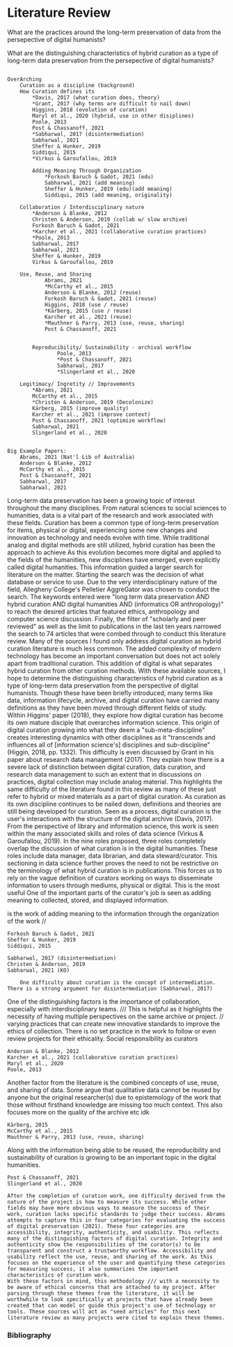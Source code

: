 # Literature Review

What are the practices around the long-term preservation of data from the persepective of digital humanists?

What are the distinguishing characteristics of hybrid curation as a type of long-term data preservation from the persepective of digital humanists?


``` Notes

OverArching 
    Curation as a discipline (background)
    How Curation defines its
        *Davis, 2017 (what curation does, theory)
        *Grant, 2017 (why terms are difficult to nail down)
        Higgins, 2018 (evolution of curation)
        Maryl et al., 2020 (hybrid, use in other disiplines)
        Poole, 2013
        Post & Chassanoff, 2021
        *Sabharwal, 2017 (disintermediation)
        Sabharwal, 2021
        Sheffer & Hunker, 2019
        Siddiqui, 2015
        *Virkus & Garoufallou, 2019

        Adding Meaning Through Organization 
            *Forkosh Baruch & Gadot, 2021 (edu)
            Sabharwal, 2021 (add meaning)
            Sheffer & Hunker, 2019 (edu)(add meaning)
            Siddiqui, 2015 (add meaning, originality)

    Collaboration / Interdisciplinary nature
        *Anderson & Blanke, 2012
        Christen & Anderson, 2019 (collab w/ slow archive)
        Forkosh Baruch & Gadot, 2021
        *Karcher et al., 2021 (collaborative curation practices)
        *Poole, 2013
        Sabharwal, 2017
        Sabharwal, 2021
        Sheffer & Hunker, 2019
        Virkus & Garoufallou, 2019
        
    Use, Reuse, and Sharing 
            Abrams, 2021
            *McCarthy et al., 2015
            Anderson & Blanke, 2012 (reuse)
            Forkosh Baruch & Gadot, 2021 (reuse)
            Higgins, 2018 (use / reuse)
            *Kärberg, 2015 (use / reuse)
            Karcher et al., 2021 (reuse)
            *Mauthner & Parry, 2013 (use, reuse, sharing)
            Post & Chassanoff, 2021


        Reproducibility/ Sustainability - archival workflow
                Poole, 2013
                *Post & Chassanoff, 2021
                Sabharwal, 2017
                *Slingerland et al., 2020

    Legitimacy/ Ingretity // Improvements
        *Abrams, 2021
        McCarthy et al., 2015 
        *Christen & Anderson, 2019 (Decolonize)
        Kärberg, 2015 (improve quality)
        Karcher et al., 2021 (improve context)
        Post & Chassanoff, 2021 (optimize workflow)
        Sabharwal, 2021
        Slingerland et al., 2020


Big Example Papers:
    Abrams, 2021 (Nat'l Lib of Australia)
    Anderson & Blanke, 2012
    McCarthy et al., 2015
    Post & Chassanoff, 2021
    Sabharwal, 2017
    Sabharwal, 2021
```

Long-term data preservation has been a growing topic of interest throughout the many disciplines. From natural sciences to social sciences to humanities, data is a vital part of the research and work associated with these fields. Curation has been a common type of long-term preservation for items, physical or digital, experiencing some new changes and innovation as technology and needs evolve with time.  While traditional analog and digital methods are still utilized, hybrid curation has been the approach to achieve As this evolution becomes more digital and applied to the fields of the humanities, new disciplines have emerged, even explicitly called digital humanities. This information guided a larger search for literature on the matter. Starting the search was the decision of what database or service to use. Due to the very interdisciplinary nature of the field, Allegheny College's Pelletier AggreGator was chosen to conduct the search. The keywords entered were "long term data preservation AND hybrid curation AND digital humanities AND (informatics OR anthropology)" to reach the desired articles that featured ethics, anthropology and computer science discussion. Finally, the filter of "scholarly and peer reviewed" as well as the limit to publications in the last ten years narrowed the search to 74 articles that were combed through to conduct this literature review. Many of the sources I found only address digital curation as hybrid curation literature is much less common. The added complexity of modern technology has become an important conversation but does not act solely apart from traditional curation. This addition of digital is what separates hybrid curation from other curation methods. With these available sources, I hope to determine the distinguishing characteristics of hybrid curation as a type of long-term data preservation from the perspective of digital humanists.
	Though these have been briefly introduced, many terms like data, information lifecycle, archive, and digital curation have carried many definitions as they have been moved through different fields of study. Within Higgins' paper (2018), they explore how digital curation has become its own mature disciple that overarches information science. This origin of digital curation growing into what they deem a "sub-meta-discipline" creates interesting dynamics with other disciplines as it "transcends and influences all of [information science's] disciplines and sub-discipline" (Higgin, 2018, pp. 1332). This difficulty is even discussed by Grant in his paper about research data management (2017). They explain how there is a severe lack of distinction between digital curation, data curation, and research data management to such an extent that in discussions on practices, digital collection may include analog material. This highlights the same difficulty of the literature found in this review as many of these just refer to hybrid or mixed materials as a part of digital curation. 
As curation as its own discipline continues to be nailed down, definitions and theories are still being developed for curation. Seen as a process, digital curation is the user's interactions with the structure of the digital archive (Davis, 2017). From the perspective of library and information science, this work is seen within the many associated skills and roles of data science (Virkus & Garoufallou, 2019). In the nine roles proposed, three roles completely overlap the discussion of what curation is in the digital humanities. These roles include data manager, data librarian, and data steward/curator. This sectioning in data science further proves the need to not be restrictive on the terminology of what hybrid curation is in publications. This forces us to rely on the vague definition of curators working on ways to disseminate information to users through mediums, physical or digital.
This is the most useful
	One of the important parts of the curator's job is seen as adding meaning to collected, stored, and displayed information.

is the work of adding meaning to the information through the organization of the work // 

```Enriching
Forkosh Baruch & Gadot, 2021
Sheffer & Hunker, 2019
Siddiqui, 2015
```
```
Sabharwal, 2017 (disintermediation)
Christen & Anderson, 2019
Sabharwal, 2021 (KO)
```
 		One difficulty about curation is the concept of intermediation. There is a strong argument for disintermediation (Sabharwal, 2017) 

One of the distinguishing factors is the importance of collaboration, especially with interdisciplinary teams.  /// This is helpful as it highlights the necessity of having multiple perspectives on the same archive or project. // varying practices that can create new innovative standards to improve the ethics of collection. There is no set practice in the work to follow or even review projects for their ethicality. Social responsibility as curators 

```collaborate
Anderson & Blanke, 2012
Karcher et al., 2021 (collaborative curation practices)
Maryl et al., 2020
Poole, 2013
```

Another factor from the literature is the combined concepts of use, reuse, and sharing of data.
Some argue that qualitative data cannot be reused by anyone but the original researcher(s) due to epistemology of the work that those without firsthand knowledge are missing too much context. 
 This also focuses more on the quality of the archive etc idk 
```URS
Kärberg, 2015
McCarthy et al., 2015
Mauthner & Parry, 2013 (use, reuse, sharing)
```
Along with the information being able to be reused, the reproducibility and sustainability of curation is growing to be an important topic in the digital humanities. 
```R&S
Post & Chassanoff, 2021
Slingerland et al., 2020
```
	After the completion of curation work, one difficulty derived from the nature of the project is how to measure its success. While other fields may have more obvious ways to measure the success of their work, curation lacks specific standards to judge their success. Abrams attempts to capture this in four categories for evaluating the success of digital preservation (2021). These four categories are accessibility, integrity, authenticity, and usability. This reflects many of the distinguishing factors of digital curation. Integrity and authenticity show the responsibilities of the curator(s) to be transparent and construct a trustworthy workflow. Accessibility and usability reflect the use, reuse, and sharing of the work. As this focuses on the experience of the user and quantifying these categories for measuring success, it also summarizes the important characteristics of curation work.
	With these factors in mind, this methodology /// with a necessity to be aware of ethical concerns that are attached to my project. After parsing through these themes from the literature, it will be worthwhile to look specifically at projects that have already been created that can model or guide this project's use of technology or tools. These sources will act as "seed articles" for this next literature review as many projects were cited to explain these themes. 





### Bibliography